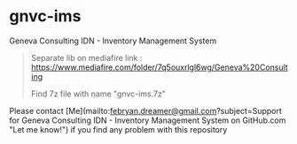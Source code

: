 gnvc-ims
========

Geneva Consulting IDN - Inventory Management System

> Separate lib on mediafire link : https://www.mediafire.com/folder/7q5ouxrlgl6wg/Geneva%20Consulting
>
> Find 7z file with name "gnvc-ims.7z"

Please contact [Me](mailto:febryan.dreamer@gmail.com?subject=Support for Geneva Consulting IDN - Inventory Management System on GitHub.com "Let me know!") if you find any problem with this repository
